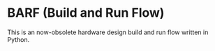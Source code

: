 # BARF (Build and Run Flow)

This is an now-obsolete hardware design build and run flow written in Python.
